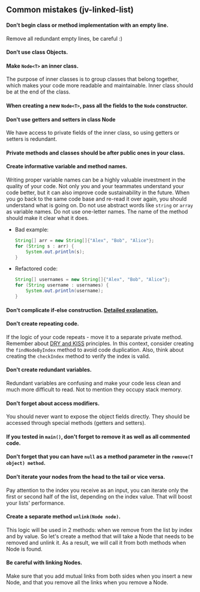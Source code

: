 ## Common mistakes (jv-linked-list)

#### Don't begin class or method implementation with an empty line. 
Remove all redundant empty lines, be careful :)
#### Don't use class Objects.
#### Make `Node<T>` an inner class.
The purpose of inner classes is to group classes that belong together, which makes your code more readable 
and maintainable. Inner class should be at the end of the class.
#### When creating a new `Node<T>`, pass all the fields to the `Node` constructor.
#### Don't use getters and setters in class Node
We have access to private fields of the inner class, so using getters or setters is redundant.
#### Private methods and classes should be after public ones in your class.
#### Create informative variable and method names.
Writing proper variable names can be a highly valuable investment in the quality of your code. 
Not only you and your teammates understand your code better, but it can also improve code sustainability in 
the future. 
When you go back to the same code base and re-read it over again, you should understand what is going on.
Do not use abstract words like `string` or `array` as variable names. Do not use one-letter names. The name 
of the method should make it clear what it does.

- Bad example:
    ```java
    String[] arr = new String[]{"Alex", "Bob", "Alice"};
    for (String s : arr) {
        System.out.println(s);
    }
    ```
- Refactored code:
    ```java
    String[] usernames = new String[]{"Alex", "Bob", "Alice"};
    for (String username : usernames) {
        System.out.println(username);
    }
    ```
#### Don't complicate if-else construction. [Detailed explanation.](https://mate-academy.github.io/jv-program-common-mistakes/java-core/complicated-if-else.html)
#### Don't create repeating code.
If the logic of your code repeats - move it to a separate private method. 
Remember about [DRY and KISS](https://dzone.com/articles/software-design-principles-dry-and-kiss) principles.
In this context, consider creating the `findNodeByIndex` method to avoid code duplication. Also, think 
about creating the `checkIndex` method to verify the index is valid.
#### Don't create redundant variables.
Redundant variables are confusing and make your code less clean and much more difficult to read. Not to 
mention they occupy stack memory.
#### Don't forget about access modifiers.
You should never want to expose the object fields directly. They should be accessed through special methods 
(getters and setters).
#### If you tested in `main()`, don't forget to remove it as well as all commented code.
#### Don't forget that you can have `null` as a method parameter in the `remove(T object) method`.
#### Don't iterate your nodes from the head to the tail or vice versa.
Pay attention to the index you receive as an input, you can iterate only the first or second half of the list, 
depending on the index value. That will boost your lists' performance.
#### Create a separate method `unlink(Node node)`.
This logic will be used in 2 methods: when we remove from the list by index and by value. So let's create 
a method that will take a Node 
that needs to be removed and unlink it. As a result, we will call it from both methods when Node is found.
#### Be careful with linking Nodes.
Make sure that you add mutual links from both sides when you insert a new Node, and that you remove all the 
links when you remove a Node.
